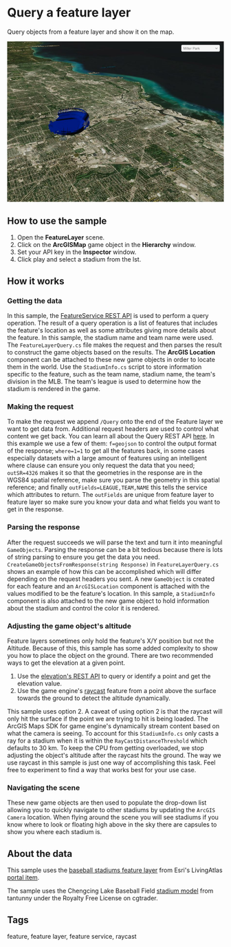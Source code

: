 # Query a feature layer

Query objects from a feature layer and show it on the map.

![Feature layer](FeatureLayer.jpg)

## How to use the sample

1. Open the **FeatureLayer** scene.
2. Click on the **ArcGISMap** game object in the **Hierarchy** window.
3. Set your API key in the **Inspector** window.
4. Click play and select a stadium from the lst.

## How it works

### Getting the data

In this sample, the [FeatureService REST API](https://developers.arcgis.com/rest/services-reference/enterprise/layer-feature-service-.htm) is used to perform a query operation. The result of a query operation is a list of features that includes the feature's location as well as some attributes giving more details about the feature. In this sample, the stadium name and team name were used.
The `FeatureLayerQuery.cs` file makes the request and then parses the result to construct the game objects based on the results. The **ArcGIS Location** component can be attached to these new game objects in order to locate them in the world. Use the `StadiumInfo.cs` script to store information specific to the feature, such as the team name, stadium name, the team's division in the MLB. The team's league is used to determine how the stadium is rendered in the game.

### Making the request

To make the request we append `/Query` onto the end of the Feature layer we want to get data from. Additional request headers are used to control what content we get back. You can learn all about the Query REST API [here](https://developers.arcgis.com/rest/services-reference/enterprise/query-feature-service-layer-.htm). In this example we use a few of them: `f=geojson` to control the output format of the response; `where=1=1` to get all the features back, in some cases especially datasets with a large amount of features using an intelligent where clause can ensure you only request the data that you need; `outSR=4326` makes it so that the geometries in the response are in the WGS84 spatial reference, make sure you parse the geometry in this spatial reference; and finally `outFields=LEAGUE,TEAM,NAME` this tells the service which attributes to return. The `outFields` are unique from feature layer to feature layer so make sure you know your data and what fields you want to get in the response.

### Parsing the response

After the request succeeds we will parse the text and turn it into meaningful `GameObjects`. Parsing the response can be a bit tedious because there is lots of string parsing to ensure you get the data you need. `CreateGameObjectsFromResponse(string Response)` in `FeatureLayerQuery.cs` shows an example of how this can be accomplished which will differ depending on the request headers you sent. A new `GameObject` is created for each feature and an `ArcGISLocation` component is attached with the values modified to be the feature's location. In this sample, a `StadiumInfo` component is also attached to the new game object to hold information about the stadium and control the color it is rendered.

### Adjusting the game object's altitude

Feature layers sometimes only hold the feature's X/Y position but not the Altitude. Because of this, this sample has some added complexity to show you how to place the object on the ground. There are two recommended ways to get the elevation at a given point.

1. Use the [elevation's REST API](https://developers.arcgis.com/rest/services-reference/enterprise/image-service.htm) to query or identify a point and get the elevation value.
2. Use the game engine's [raycast](https://docs.unity3d.com/ScriptReference/Physics.Raycast.html) feature from a point above the surface towards the ground to detect the altitude dynamically.

This sample uses option 2. A caveat of using option 2 is that the raycast will only hit the surface if the point we are trying to hit is being loaded. The ArcGIS Maps SDK for game engine's dynamically stream content based on what the camera is seeing. To account for this `StadiumInfo.cs` only casts a ray for a stadium when it is within the `RayCastDistanceThreshold` which defaults to 30 km. To keep the CPU from getting overloaded, we stop adjusting the object's altitude after the raycast hits the ground. The way we use raycast in this sample is just one way of accomplishing this task. Feel free to experiment to find a way that works best for your use case.

### Navigating the scene

These new game objects are then used to populate the drop-down list allowing you to quickly navigate to other stadiums by updating the `ArcGIS Camera` location. When flying around the scene you will see stadiums if you know where to look or floating high above in the sky there are capsules to show you where each stadium is.

## About the data

This sample uses the [baseball stadiums feature layer](https://services.arcgis.com/P3ePLMYs2RVChkJx/ArcGIS/rest/services/Major_League_Baseball_Stadiums/FeatureServer/0) from Esri's LivingAtlas [portal item](https://www.arcgis.com/home/item.html?id=f60004d3037e42ad93cb03b9590cafec).

The sample uses the Chengcing Lake Baseball Field [stadium model](https://www.cgtrader.com/free-3d-models/exterior/stadium/chengcing-lake-baseball-field-kaohsiung-taiwan) from tantunny under the Royalty Free License on cgtrader.

## Tags

feature, feature layer, feature service, raycast
